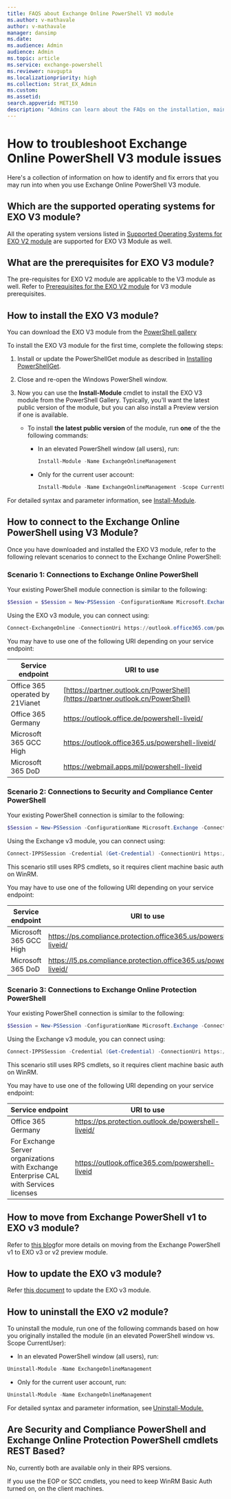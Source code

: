 ```yaml
---
title: FAQS about Exchange Online PowerShell V3 module
ms.author: v-mathavale
author: v-mathavale
manager: dansimp
ms.date:
ms.audience: Admin
audience: Admin
ms.topic: article
ms.service: exchange-powershell
ms.reviewer: navgupta
ms.localizationpriority: high
ms.collection: Strat_EX_Admin
ms.custom:
ms.assetid:
search.appverid: MET150
description: "Admins can learn about the FAQs on the installation, maintenance, and design of the Exchange Online PowerShell V3 module that they use to connect to all Exchange-related PowerShell environments in Microsoft 365."
---
```


# How to troubleshoot Exchange Online PowerShell V3 module issues

Here's a collection of information on how to identify and fix errors that you may run into when you use Exchange Online PowerShell V3 module.

## Which are the supported operating systems for EXO V3 module?

All the operating system versions listed in [Supported Operating Systems for EXO V2 module](exchange-online-powershell-v2.md#supported-operating-systems-for-the-exo-v2-module) are supported for EXO V3 Module as well.

## What are the prerequisites for EXO V3 module?

The pre-requisites for EXO V2 module are applicable to the V3 module as well. Refer to [Prerequisites for the EXO V2 module](exchange-online-powershell-v2.md#prerequisites-for-the-exo-v2-module) for V3 module prerequisites.

## How to install the EXO V3 module?

You can download the EXO V3 module from the [PowerShell gallery](https://www.powershellgallery.com/packages/ExchangeOnlineManagement/)  

To install the EXO V3 module for the first time, complete the following steps:

1. Install or update the PowerShellGet module as described in [Installing PowerShellGet](/powershell/scripting/gallery/installing-psget).

2. Close and re-open the Windows PowerShell window.

3. Now you can use the **Install-Module** cmdlet to install the EXO V3 module from the PowerShell Gallery. Typically, you'll want the latest public version of the module, but you can also install a Preview version if one is available.

   - To install **the latest public version** of the module, run **one** of the the following commands:

     - In an elevated PowerShell window (all users), run:

       ```powershell
       Install-Module -Name ExchangeOnlineManagement
       ```

     - Only for the current user account:

       ```powershell
       Install-Module -Name ExchangeOnlineManagement -Scope CurrentUser
       ```

For detailed syntax and parameter information, see [Install-Module](/powershell/module/powershellget/install-module).

## How to connect to the Exchange Online PowerShell using V3 Module? 

Once you have downloaded and installed the EXO V3 module, refer to the following relevant scenarios to connect to the Exchange Online PowerShell:

### Scenario 1: Connections to Exchange Online PowerShell 

Your existing PowerShell module connection is similar to the following: 

```powershell
$Session = $Session = New-PSSession -ConfigurationName Microsoft.Exchange -ConnectionUri https://outlook.office365.com/powershell-liveid/ -Credential $UserCredential -Authentication Basic -AllowRedirection 
```
Using the EXO v3 module, you can connect using: 

```powershell
Connect-ExchangeOnline -ConnectionUri https://outlook.office365.com/powershell-liveid/ -UserPrincipalName sally@contoso.com 
```
You may have to use one of the following URI depending on your service endpoint: 

|Service endpoint   |URI to use   |
|---------|---------|
|Office 365 operated by 21Vianet      | [https://partner.outlook.cn/PowerShell](https://partner.outlook.cn/PowerShell)         |
|Office 365 Germany      |[https://outlook.office.de/powershell-liveid/ ](https://outlook.office.de/powershell-liveid/ )         |
|Microsoft 365 GCC High      | [https://outlook.office365.us/powershell-liveid/ ](https://outlook.office365.us/powershell-liveid/ )        |
|Microsoft 365 DoD    |  [https://webmail.apps.mil/powershell-liveid ](https://webmail.apps.mil/powershell-liveid )       |

### Scenario 2: Connections to Security and Compliance Center PowerShell 

Your existing PowerShell connection is similar to the following: 

```powershell
$Session = New-PSSession -ConfigurationName Microsoft.Exchange -ConnectionUri https://ps.compliance.protection.outlook.com/powershell-liveid/ -Credential $UserCredential -Authentication Basic -AllowRedirection 
```

Using the Exchange v3 module, you can connect using: 

```powershell
Connect-IPPSSession -Credential (Get-Credential) -ConnectionUri https://ps.compliance.protection.outlook.com/powershell-liveid/ 
```
This scenario still uses RPS cmdlets, so it requires client machine basic auth on WinRM. 

You may have to use one of the following URI depending on your service endpoint: 

|Service endpoint   |URI to use   |
|---------|---------|
|Microsoft 365 GCC High     | [https://ps.compliance.protection.office365.us/powershell-liveid/ ](https://ps.compliance.protection.office365.us/powershell-liveid/ )        |
|Microsoft 365 DoD     | [https://l5.ps.compliance.protection.office365.us/powershell-liveid/ ](https://l5.ps.compliance.protection.office365.us/powershell-liveid/ )        |

### Scenario 3: Connections to Exchange Online Protection PowerShell 

Your existing PowerShell connection is similar to the following: 

```powershell
$Session = New-PSSession -ConfigurationName Microsoft.Exchange -ConnectionUri https://ps.protection.outlook.com/powershell-liveid/ -Credential $UserCredential -Authentication Basic -AllowRedirection 
```

Using the Exchange v3 module, you can connect using: 

```powershell
Connect-IPPSSession -Credential (Get-Credential) -ConnectionUri https://ps.protection.outlook.com/powershell-liveid/ 
```
This scenario still uses RPS cmdlets, so it requires client machine basic auth on WinRM. 

You may have to use one of the following URI depending on your service endpoint: 

|Service endpoint   |URI to use  |
|---------|---------|
|Office 365 Germany      | [https://ps.protection.outlook.de/powershell-liveid/ ](https://ps.protection.outlook.de/powershell-liveid/ )        |
|For Exchange Server organizations with Exchange Enterprise CAL with Services licenses     |[https://outlook.office365.com/powershell-liveid ](https://outlook.office365.com/powershell-liveid )         |

## How to move from Exchange PowerShell v1 to EXO v3 module?

Refer to [this blog](https://techcommunity.microsoft.com/t5/exchange-team-blog/moving-from-the-exchange-powershell-v1-module-to-the-v2-preview/ba-p/3450679)for more details on moving from the Exchange PowerShell v1 to EXO v3 or v2 preview module.  

## How to update the EXO v3 module?

Refer [this document](exchange-online-powershell-v2.md#update-the-exo-v2-module) to update the EXO v3 module.

## How to uninstall the EXO v2 module?

To uninstall the module, run one of the following commands based on how you originally installed the module (in an elevated PowerShell window vs. Scope CurrentUser): 

- In an elevated PowerShell window (all users), run: 

```powershell
Uninstall-Module -Name ExchangeOnlineManagement 
```

- Only for the current user account, run: 

```powershell
Uninstall-Module -Name ExchangeOnlineManagement 
```
For detailed syntax and parameter information, see [Uninstall-Module.](/powershell/module/powershellget/uninstall-module?view=powershell-7.2)  

## Are Security and Compliance PowerShell and Exchange Online Protection PowerShell cmdlets REST Based? 

No, currently both are available only in their RPS versions. 

If you use the EOP or SCC cmdlets, you need to keep WinRM Basic Auth turned on, on the client machines.  